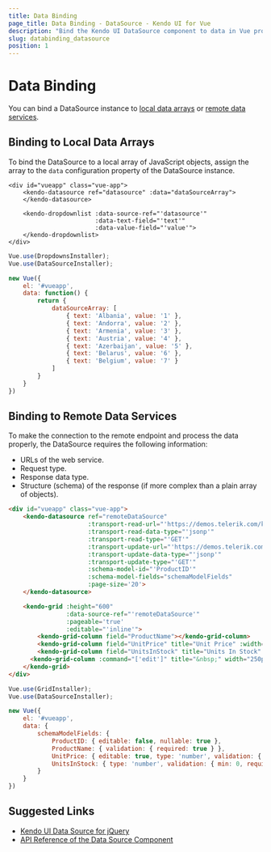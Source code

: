 ```yaml
---
title: Data Binding
page_title: Data Binding - DataSource - Kendo UI for Vue
description: "Bind the Kendo UI DataSource component to data in Vue projects."
slug: databinding_datasource
position: 1
---
```


# Data Binding

You can bind a DataSource instance to [local data arrays](#toc-binding-to-local-data-arrays) or [remote data services](#toc-remote-data-services).  

## Binding to Local Data Arrays

To bind the DataSource to a local array of JavaScript objects, assign the array to the `data` configuration property of the DataSource instance.

```html-preview
<div id="vueapp" class="vue-app">
    <kendo-datasource ref="datasource" :data="dataSourceArray">
	</kendo-datasource>

	<kendo-dropdownlist :data-source-ref="'datasource'"
                        :data-text-field="'text'"
                        :data-value-field="'value'">
    </kendo-dropdownlist>
</div>
```
```js
Vue.use(DropdownsInstaller);
Vue.use(DataSourceInstaller);

new Vue({
    el: '#vueapp',
	data: function() {
        return {
            dataSourceArray: [
                { text: 'Albania', value: '1' },
                { text: 'Andorra', value: '2' },
                { text: 'Armenia', value: '3' },
                { text: 'Austria', value: '4' },
                { text: 'Azerbaijan', value: '5' },
                { text: 'Belarus', value: '6' },
                { text: 'Belgium', value: '7' }
            ]
        }
    }
})
```

## Binding to Remote Data Services

To make the connection to the remote endpoint and process the data properly, the DataSource requires the following information:

* URLs of the web service.
* Request type.
* Response data type.
* Structure (schema) of the response (if more complex than a plain array of objects).

```html
<div id="vueapp" class="vue-app">
    <kendo-datasource ref="remoteDataSource"
                      :transport-read-url="'https://demos.telerik.com/kendo-ui/service/Products'"
                      :transport-read-data-type="'jsonp'"
                      :transport-read-type="'GET'"
                      :transport-update-url="'https://demos.telerik.com/kendo-ui/service/Products/Update'"
                      :transport-update-data-type="'jsonp'"
                      :transport-update-type="'GET'"
                      :schema-model-id="'ProductID'"
                      :schema-model-fields="schemaModelFields"
                      :page-size='20'>
    </kendo-datasource>

    <kendo-grid :height="600"
                :data-source-ref="'remoteDataSource'"
                :pageable='true'
                :editable="'inline'">
        <kendo-grid-column field="ProductName"></kendo-grid-column>
        <kendo-grid-column field="UnitPrice" title="Unit Price" :width="120" :format="'{0:c}'"></kendo-grid-column>
        <kendo-grid-column field="UnitsInStock" title="Units In Stock" :width="120"></kendo-grid-column>
      <kendo-grid-column :command="['edit']" title="&nbsp;" width="250px"></kendo-grid-column>
    </kendo-grid>
</div>
```
```js
Vue.use(GridInstaller);
Vue.use(DataSourceInstaller);

new Vue({
    el: '#vueapp',
    data: {
        schemaModelFields: {
            ProductID: { editable: false, nullable: true },
            ProductName: { validation: { required: true } },
            UnitPrice: { editable: true, type: 'number', validation: { required: true, min: 1 } },
            UnitsInStock: { type: 'number', validation: { min: 0, required: true } }
        }
    }
})
```

## Suggested Links

* [Kendo UI Data Source for jQuery](https://docs.telerik.com/kendo-ui/framework/datasource/overview)
* [API Reference of the Data Source Component](https://docs.telerik.com/kendo-ui/api/javascript/data/datasource)

